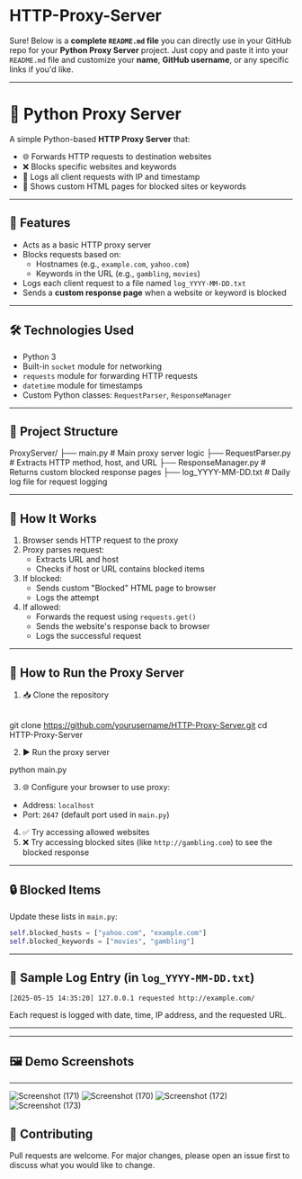 # HTTP-Proxy-Server
Sure! Below is a **complete `README.md` file** you can directly use in your GitHub repo for your **Python Proxy Server** project. Just copy and paste it into your `README.md` file and customize your **name**, **GitHub username**, or any specific links if you'd like.

---


# 🔐 Python Proxy Server

A simple Python-based **HTTP Proxy Server** that:

- 🌐 Forwards HTTP requests to destination websites
- ❌ Blocks specific websites and keywords
- 📝 Logs all client requests with IP and timestamp
- 📄 Shows custom HTML pages for blocked sites or keywords

---

## 🚀 Features

- Acts as a basic HTTP proxy server
- Blocks requests based on:
  - Hostnames (e.g., `example.com`, `yahoo.com`)
  - Keywords in the URL (e.g., `gambling`, `movies`)
- Logs each client request to a file named `log_YYYY-MM-DD.txt`
- Sends a **custom response page** when a website or keyword is blocked

---

## 🛠️ Technologies Used

- Python 3
- Built-in `socket` module for networking
- `requests` module for forwarding HTTP requests
- `datetime` module for timestamps
- Custom Python classes: `RequestParser`, `ResponseManager`

---

## 📁 Project Structure


ProxyServer/
├── main.py                # Main proxy server logic
├── RequestParser.py       # Extracts HTTP method, host, and URL
├── ResponseManager.py     # Returns custom blocked response pages
├── log\_YYYY-MM-DD.txt     # Daily log file for request logging



---

## 🧩 How It Works

1. Browser sends HTTP request to the proxy
2. Proxy parses request:
   - Extracts URL and host
   - Checks if host or URL contains blocked items
3. If blocked:
   - Sends custom "Blocked" HTML page to browser
   - Logs the attempt
4. If allowed:
   - Forwards the request using `requests.get()`
   - Sends the website's response back to browser
   - Logs the successful request

---

## 🔧 How to Run the Proxy Server

1. 📥 Clone the repository

\
git clone https://github.com/yourusername/HTTP-Proxy-Server.git
cd HTTP-Proxy-Server


2. ▶️ Run the proxy server


python main.py

3. 🌐 Configure your browser to use proxy:

* Address: `localhost`
* Port: `2647` (default port used in `main.py`)

4. ✅ Try accessing allowed websites
5. ❌ Try accessing blocked sites (like `http://gambling.com`) to see the blocked response

---

## 🔒 Blocked Items

Update these lists in `main.py`:

```python
self.blocked_hosts = ["yahoo.com", "example.com"]
self.blocked_keywords = ["movies", "gambling"]
```

---

## 📝 Sample Log Entry (in `log_YYYY-MM-DD.txt`)

```
[2025-05-15 14:35:20] 127.0.0.1 requested http://example.com/
```

Each request is logged with date, time, IP address, and the requested URL.

---



---

## 🖼️ Demo Screenshots


---
![Screenshot (171)](https://github.com/user-attachments/assets/4e2c9893-67e9-4aee-8b84-7d7ba7b6ac16)
![Screenshot (170)](https://github.com/user-attachments/assets/297215f9-ceeb-4597-a5a7-94c5d5e9a072)
![Screenshot (172)](https://github.com/user-attachments/assets/71fbdeac-926a-4b8b-84be-361a4247ee82)
![Screenshot (173)](https://github.com/user-attachments/assets/c102e515-c4d6-402f-bc70-81fffa1ace3e)





## 🙌 Contributing

Pull requests are welcome. For major changes, please open an issue first to discuss what you would like to change.


